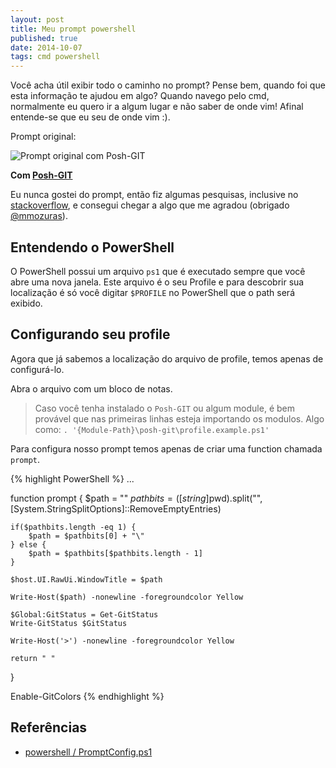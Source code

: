 ```yaml
---
layout: post
title: Meu prompt powershell
published: true
date: 2014-10-07
tags: cmd powershell
---
```


Você acha útil exibir todo o caminho no prompt? Pense bem, quando foi que esta informação te ajudou em algo?
Quando navego pelo cmd, normalmente eu quero ir a algum lugar e não saber de onde vim! Afinal entende-se que eu seu de onde vim :).

Prompt original:

![Prompt original com Posh-GIT](http://i.imgur.com/yS3r8fe.png)

**Com [Posh-GIT](http://bit.ly/1sbZ5Mh)**

Eu nunca gostei do prompt, então fiz algumas pesquisas, inclusive no [stackoverflow](http://bit.ly/1xniLwG), e consegui chegar a algo que me agradou (obrigado [@mmozuras](https://github.com/mmozuras/powershell/blob/master/PromptConfig.ps1)).

## Entendendo o PowerShell
O PowerShell possui um arquivo `ps1` que é executado sempre que você abre uma nova janela. Este arquivo é o seu Profile e para descobrir sua localização é só você digitar `$PROFILE` no PowerShell que o path será exibido.


## Configurando seu profile
Agora que já sabemos a localização do arquivo de profile, temos apenas de configurá-lo.

Abra o arquivo com um bloco de notas.

> Caso você tenha instalado o `Posh-GIT` ou algum module, é bem provável que nas primeiras linhas esteja importando os modulos. Algo como: `. '{Module-Path}\posh-git\profile.example.ps1'`



Para configura nosso prompt temos apenas de criar uma function chamada `prompt`.

{% highlight PowerShell %}
...

function prompt {
    $path = ""
    $pathbits = ([string]$pwd).split("\", [System.StringSplitOptions]::RemoveEmptyEntries)

    if($pathbits.length -eq 1) {
        $path = $pathbits[0] + "\"
    } else {
        $path = $pathbits[$pathbits.length - 1]
    }

    $host.UI.RawUi.WindowTitle = $path

    Write-Host($path) -nonewline -foregroundcolor Yellow

    $Global:GitStatus = Get-GitStatus
    Write-GitStatus $GitStatus

    Write-Host('>') -nonewline -foregroundcolor Yellow

    return " "
}

Enable-GitColors
{% endhighlight %}


## Referências

* [powershell / PromptConfig.ps1](https://github.com/mmozuras/powershell/blob/master/PromptConfig.ps1)
